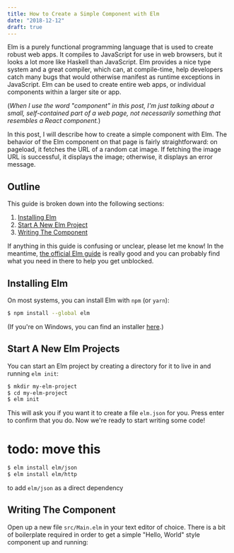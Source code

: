 ```yaml
---
title: How to Create a Simple Component with Elm
date: "2018-12-12"
draft: true
---
```


Elm is a purely functional programming language that is used to create robust
web apps.
It compiles to JavaScript for use in web browsers,
but it looks a lot more like Haskell than JavaScript.
Elm provides a nice type system and a great compiler,
which can, at compile-time,
help developers catch many bugs that would otherwise manifest as runtime
exceptions in JavaScript.
Elm can be used to create entire web apps,
or individual components within a larger site or app.

(_When I use the word "component" in this post, I'm just talking about a
small, self-contained part of a web page, not necessarily something that
resembles a React component._)

In this post, I will describe how to create a simple component with Elm.
The behavior of the Elm component on that page is fairly straightforward:
on pageload, it fetches the URL of a random cat image.
If fetching the image URL is successful, it displays the image;
otherwise, it displays an error message.

## Outline

This guide is broken down into the following sections:

1. [Installing Elm](#installing-elm)
2. [Start A New Elm Project](#start-a-new-elm-project)
3. [Writing The Component](#writing-the-component)

If anything in this guide is confusing or unclear, please let me know!
In the meantime,
[the official Elm guide](https://guide.elm-lang.org)
is really good and you can probably find what you need in there to help you get
unblocked.

## Installing Elm

On most systems, you can install Elm with `npm` (or `yarn`):

```bash
$ npm install --global elm
```

(If you're on Windows, you can find an installer
[here](https://guide.elm-lang.org/install.html).)

## Start A New Elm Projects

You can start an Elm project by creating a directory for it to live in and
running `elm init`:

```bash
$ mkdir my-elm-project
$ cd my-elm-project
$ elm init
```

This will ask you if you want it to create a file `elm.json` for you.
Press enter to confirm that you do.
Now we're ready to start writing some code!

# todo: move this

```bash
$ elm install elm/json
$ elm install elm/http
```
to add `elm/json` as a direct dependency

## Writing The Component

Open up a new file `src/Main.elm` in your text editor of choice.
There is a bit of boilerplate required in order to get a simple
"Hello, World" style component up and running:

```

